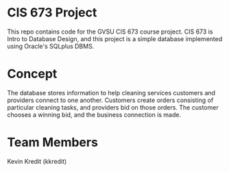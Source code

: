 
# CIS 673 Project

This repo contains code for the GVSU CIS 673 course project. CIS 673 is
Intro to Database Design, and this project is a simple database implemented
using Oracle's SQLplus DBMS.

# Concept

The database stores information to help cleaning services customers and
providers connect to one another. Customers create orders consisting of
particular cleaning tasks, and providers bid on those orders. The customer
chooses a winning bid, and the business connection is made.

# Team Members
Kevin Kredit (kkredit)
